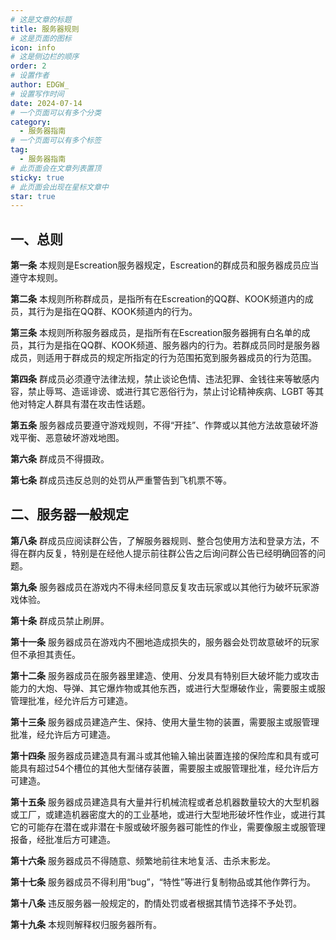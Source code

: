 ```yaml
---
# 这是文章的标题
title: 服务器规则
# 这是页面的图标
icon: info
# 这是侧边栏的顺序
order: 2
# 设置作者
author: EDGW_
# 设置写作时间
date: 2024-07-14
# 一个页面可以有多个分类
category:
  - 服务器指南
# 一个页面可以有多个标签
tag:
  - 服务器指南
# 此页面会在文章列表置顶
sticky: true
# 此页面会出现在星标文章中
star: true
---
```


<!-- more -->

## 一、总则

**第一条** 本规则是Escreation服务器规定，Escreation的群成员和服务器成员应当遵守本规则。

**第二条** 本规则所称群成员，是指所有在Escreation的QQ群、KOOK频道内的成员，其行为是指在QQ群、KOOK频道内的行为。

**第三条** 本规则所称服务器成员，是指所有在Escreation服务器拥有白名单的成员，其行为是指在QQ群、KOOK频道、服务器内的行为。若群成员同时是服务器成员，则适用于群成员的规定所指定的行为范围拓宽到服务器成员的行为范围。

**第四条** 群成员必须遵守法律法规，禁止谈论色情、违法犯罪、金钱往来等敏感内容，禁止辱骂、造谣诽谤、或进行其它恶俗行为，禁止讨论精神疾病、LGBT 等其他对特定人群具有潜在攻击性话题。

**第五条** 服务器成员要遵守游戏规则，不得“开挂”、作弊或以其他方法故意破坏游戏平衡、恶意破坏游戏地图。

**第六条** 群成员不得摄政。

**第七条** 群成员违反总则的处罚从严重警告到飞机票不等。



## 二、服务器一般规定

**第八条** 群成员应阅读群公告，了解服务器规则、整合包使用方法和登录方法，不得在群内反复，特别是在经他人提示前往群公告之后询问群公告已经明确回答的问题。

**第九条** 服务器成员在游戏内不得未经同意反复攻击玩家或以其他行为破坏玩家游戏体验。

**第十条** 群成员禁止刷屏。

**第十一条** 服务器成员在游戏内不圈地造成损失的，服务器会处罚故意破坏的玩家但不承担其责任。

**第十二条** 服务器成员在服务器里建造、使用、分发具有特别巨大破坏能力或攻击能力的大炮、导弹、其它爆炸物或其他东西，或进行大型爆破作业，需要服主或服管理批准，经允许后方可建造。

**第十三条** 服务器成员建造产生、保持、使用大量生物的装置，需要服主或服管理批准，经允许后方可建造。

**第十四条** 服务器成员建造具有漏斗或其他输入输出装置连接的保险库和具有或可能具有超过54个槽位的其他大型储存装置，需要服主或服管理批准，经允许后方可建造。

**第十五条** 服务器成员建造具有大量并行机械流程或者总机器数量较大的大型机器或工厂，或建造机器密度大的的工业基地，或进行大型地形破坏性作业，或进行其它的可能存在潜在或非潜在卡服或破坏服务器可能性的作业，需要像服主或服管理报备，经批准后方可建造。

**第十六条** 服务器成员不得随意、频繁地前往末地复活、击杀末影龙。

**第十七条** 服务器成员不得利用“bug”，“特性”等进行复制物品或其他作弊行为。

**第十八条** 违反服务器一般规定的，酌情处罚或者根据其情节选择不予处罚。

**第十九条** 本规则解释权归服务器所有。